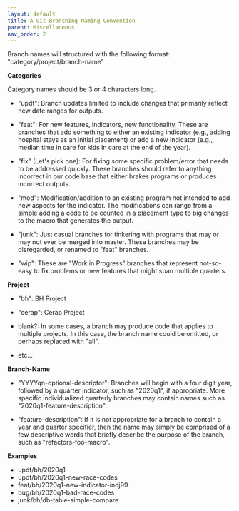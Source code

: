 ```yaml
---
layout: default
title: A Git Branching Naming Convention
parent: Miscellaneous
nav_order: 2
---
```


Branch names will structured with the following format:
"category/project/branch-name"

**Categories**

Category names should be 3 or 4 characters long.

- "updt": Branch updates limited to include changes that primarily
  reflect new date ranges for outputs.

<!-- -->

- "feat": For new features, indicators, new functionality. These are
  branches that add something to either an existing indicator (e.g.,
  adding hospital stays as an initial placement) or add a new indicator
  (e.g., median time in care for kids in care at the end of the year).

<!-- -->

- "fix" (Let's pick one): For fixing some specific problem/error that
  needs to be addressed quickly. These branches should refer to anything
  incorrect in our code base that either brakes programs or produces
  incorrect outputs.

<!-- -->

- "mod": Modification/addition to an existing program not intended to
  add new aspects for the indicator. The modifications can range from a
  simple adding a code to be counted in a placement type to big changes
  to the macro that generates the output.

<!-- -->

- "junk": Just casual branches for tinkering with programs that may or
  may not ever be merged into master. These branches may be disregarded,
  or renamed to "feat" branches.

<!-- -->

- "wip": These are "Work in Progress" branches that represent
  not-so-easy to fix problems or new features that might span multiple
  quarters.

**Project**

- "bh": BH Project

<!-- -->

- "cerap": Cerap Project

<!-- -->

- blank?: In some cases, a branch may produce code that applies to
  multiple projects. In this case, the branch name could be omitted, or
  perhaps replaced with "all".

<!-- -->

- etc...

**Branch-Name**

- "YYYYqn-optional-descriptor": Branches will begin with a four digit
  year, followed by a quarter indicator, such as "2020q1", if
  appropriate. More specific individualized quarterly branches may
  contain names such as "2020q1-feature-description".

<!-- -->

- "feature-description": If it is not appropriate for a branch to
  contain a year and quarter specifier, then the name may simply be
  comprised of a few descriptive words that briefly describe the purpose
  of the branch, such as "refactors-foo-macro".

**Examples**

- updt/bh/2020q1
- updt/bh/2020q1-new-race-codes
- feat/bh/2020q1-new-indicator-indj99
- bug/bh/2020q1-bad-race-codes
- junk/bh/db-table-simple-compare
